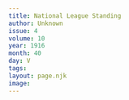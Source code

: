 ```yaml
---
title: National League Standing
author: Unknown
issue: 4
volume: 10
year: 1916
month: 40
day: V
tags:
layout: page.njk
image:
---
```


